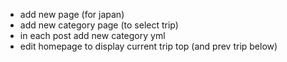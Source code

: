 - add new page (for japan)
- add new category page (to select trip)
- in each post add new category yml
- edit homepage to display current trip top (and prev trip below)
